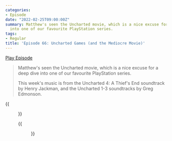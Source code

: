 ```yaml
---
categories:
- Episode
date: "2022-02-25T09:00:00Z"
summary: Matthew's seen the Uncharted movie, which is a nice excuse for a deep dive
  into one of our favourite PlayStation series.
tags:
- Regular
title: 'Episode 66: Uncharted Games (and the Mediocre Movie)'
---
```


[Play Episode](https://shows.acast.com/the-back-page-a-video-games-podcast/episodes/6249ec71be92a6001320e998)
> Matthew's seen the Uncharted movie, which is a nice excuse for a deep dive into one of our favourite PlayStation series.
>
> This week's music is from the Uncharted 4: A Thief's End soundtrack by Henry Jackman, and the Uncharted 1-3 soundtracks by Greg Edmonson.

{{<figure 
  src="/assets/images/yak.jpeg" 
  caption="Ox patting (pictured: a yak)" 
  alt="Ox patting (pictured: a yak)">}}

{{<figure 
  src="/assets/images/ice-cream-boy.jpeg" 
  caption="The ice cream boy Matthew describes as 'cursed' in this episode" 
  alt="The ice cream boy Matthew describes as 'cursed' in this episode">}}